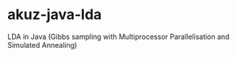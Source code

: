 akuz-java-lda
=============

LDA in Java (Gibbs sampling with Multiprocessor Parallelisation and Simulated Annealing)
